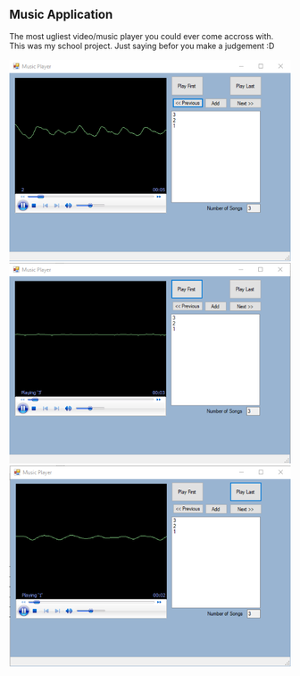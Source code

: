 <!DOCTYPE html>
<html>
<head>
</head>
<body>

<h2>Music Application</h2>

<div>
The most ugliest video/music player you could ever come accross with.<br>
This was my school project. Just saying befor you make a judgement :D <br>
<br />
</div>
<img src="shot/1.png" alt="Screenshot">
<img src="shot/2.png" alt="Screenshot">
<img src="shot/3.png" alt="Screenshot">
</body>
</html>